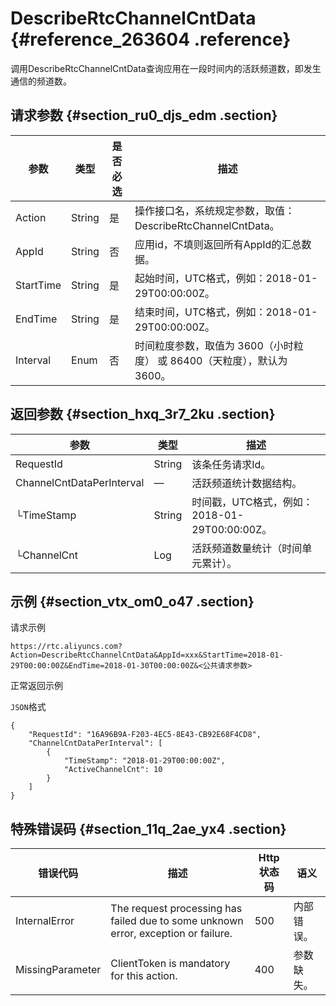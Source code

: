 # DescribeRtcChannelCntData {#reference_263604 .reference}

调用DescribeRtcChannelCntData查询应用在一段时间内的活跃频道数，即发生通信的频道数。

## 请求参数 {#section_ru0_djs_edm .section}

|参数|类型|是否必选|描述|
|--|--|----|--|
|Action|String|是|操作接口名，系统规定参数，取值：DescribeRtcChannelCntData。|
|AppId|String|否|应用id，不填则返回所有AppId的汇总数据。|
|StartTime|String|是|起始时间，UTC格式，例如：2018-01-29T00:00:00Z。|
|EndTime|String|是|结束时间，UTC格式，例如：2018-01-29T00:00:00Z。|
|Interval|Enum|否|时间粒度参数，取值为 3600（小时粒度） 或 86400（天粒度），默认为 3600。|

## 返回参数 {#section_hxq_3r7_2ku .section}

|参数|类型|描述|
|--|--|--|
|RequestId|String|该条任务请求Id。|
|ChannelCntDataPerInterval|—|活跃频道统计数据结构。|
|└TimeStamp|String|时间戳，UTC格式，例如：2018-01-29T00:00:00Z。|
|└ChannelCnt|Log|活跃频道数量统计（时间单元累计）。|

## 示例 {#section_vtx_om0_o47 .section}

请求示例

``` {#codeblock_19p_yy0_19i}
https://rtc.aliyuncs.com?Action=DescribeRtcChannelCntData&AppId=xxx&StartTime=2018-01-29T00:00:00Z&EndTime=2018-01-30T00:00:00Z&<公共请求参数>
```

正常返回示例

`JSON`格式

``` {#codeblock_g2d_epx_wgy}
{
    "RequestId": "16A96B9A-F203-4EC5-8E43-CB92E68F4CD8",
    "ChannelCntDataPerInterval": [
        {
            "TimeStamp": "2018-01-29T00:00:00Z",
            "ActiveChannelCnt": 10
        }
    ]
}
```

## 特殊错误码 {#section_11q_2ae_yx4 .section}

|错误代码|描述|Http 状态码|语义|
|----|--|--------|--|
|InternalError|The request processing has failed due to some unknown error, exception or failure.|500|内部错误。|
|MissingParameter|ClientToken is mandatory for this action.|400|参数缺失。|


